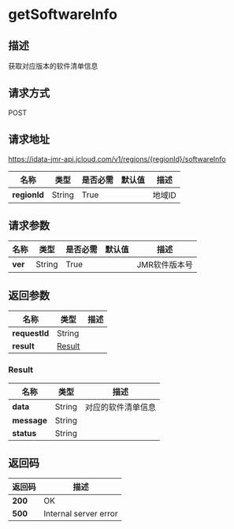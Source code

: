# getSoftwareInfo


## 描述
获取对应版本的软件清单信息

## 请求方式
POST

## 请求地址
https://idata-jmr-api.jcloud.com/v1/regions/{regionId}/softwareInfo

|名称|类型|是否必需|默认值|描述|
|---|---|---|---|---|
|**regionId**|String|True||地域ID|

## 请求参数
|名称|类型|是否必需|默认值|描述|
|---|---|---|---|---|
|**ver**|String|True||JMR软件版本号|


## 返回参数
|名称|类型|描述|
|---|---|---|
|**requestId**|String||
|**result**|[Result](##Result)||


### <a name="Result">Result</a>
|名称|类型|描述|
|---|---|---|
|**data**|String|对应的软件清单信息|
|**message**|String||
|**status**|String||

## 返回码
|返回码|描述|
|---|---|
|**200**|OK|
|**500**|Internal server error|
